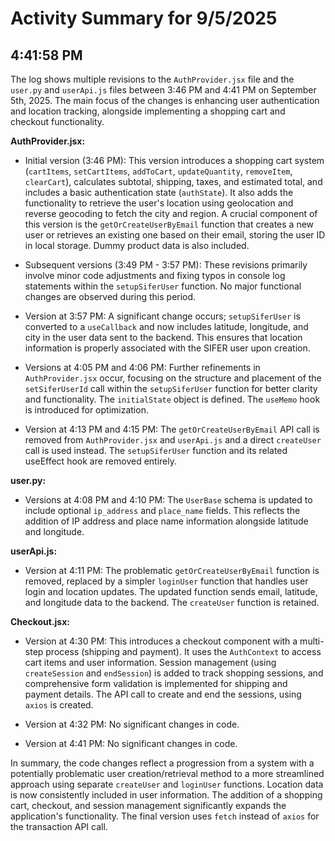 # Activity Summary for 9/5/2025

## 4:41:58 PM
The log shows multiple revisions to the `AuthProvider.jsx` file and the `user.py` and `userApi.js` files between 3:46 PM and 4:41 PM on September 5th, 2025.  The main focus of the changes is enhancing user authentication and location tracking, alongside implementing a shopping cart and checkout functionality.

**AuthProvider.jsx:**

* Initial version (3:46 PM):  This version introduces a shopping cart system (`cartItems`, `setCartItems`, `addToCart`, `updateQuantity`, `removeItem`, `clearCart`), calculates subtotal, shipping, taxes, and estimated total, and includes a basic authentication state (`authState`). It also adds the functionality to retrieve the user's location using geolocation and reverse geocoding to fetch the city and region. A crucial component of this version is the `getOrCreateUserByEmail` function that creates a new user or retrieves an existing one based on their email, storing the user ID in local storage.  Dummy product data is also included.

* Subsequent versions (3:49 PM - 3:57 PM): These revisions primarily involve minor code adjustments and fixing typos in console log statements within the `setupSiferUser` function.  No major functional changes are observed during this period.

* Version at 3:57 PM: A significant change occurs; `setupSiferUser` is converted to a `useCallback` and now includes latitude, longitude, and city in the user data sent to the backend.  This ensures that location information is properly associated with the SIFER user upon creation.

* Versions at 4:05 PM and 4:06 PM: Further refinements in `AuthProvider.jsx`  occur, focusing on the structure and placement of the `setSiferUserId` call within the `setupSiferUser` function for better clarity and functionality. The `initialState` object is defined.  The `useMemo` hook is introduced for optimization.

* Version at 4:13 PM and 4:15 PM: The `getOrCreateUserByEmail` API call is removed from `AuthProvider.jsx` and `userApi.js` and a direct `createUser` call is used instead. The `setupSiferUser` function and its related useEffect hook are removed entirely.


**user.py:**

*  Versions at 4:08 PM and 4:10 PM: The `UserBase` schema is updated to include optional `ip_address` and `place_name` fields. This reflects the addition of IP address and place name information alongside latitude and longitude.


**userApi.js:**

* Version at 4:11 PM: The problematic `getOrCreateUserByEmail` function is removed, replaced by a simpler `loginUser` function that handles user login and location updates. The updated function sends email, latitude, and longitude data to the backend.  The `createUser` function is retained.


**Checkout.jsx:**

* Version at 4:30 PM: This introduces a checkout component with a multi-step process (shipping and payment).  It uses the `AuthContext` to access cart items and user information. Session management (using `createSession` and `endSession`) is added to track shopping sessions, and comprehensive form validation is implemented for shipping and payment details.  The API call to create and end the sessions, using `axios` is created.

* Version at 4:32 PM: No significant changes in code.

* Version at 4:41 PM: No significant changes in code.

In summary, the code changes reflect a progression from a system with a potentially problematic user creation/retrieval method to a more streamlined approach using separate `createUser` and `loginUser` functions.  Location data is now consistently included in user information.  The addition of a shopping cart, checkout, and session management significantly expands the application's functionality. The final version uses `fetch` instead of `axios` for the transaction API call.
